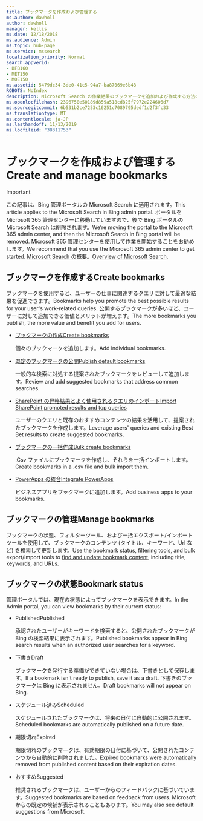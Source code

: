 ```yaml
---
title: ブックマークを作成および管理する
ms.author: dawholl
author: dawholl
manager: kellis
ms.date: 12/18/2018
ms.audience: Admin
ms.topic: hub-page
ms.service: mssearch
localization_priority: Normal
search.appverid:
- BFB160
- MET150
- MOE150
ms.assetid: 5479dc34-3de0-41c5-94a7-ba87069e6b43
ROBOTS: NoIndex
description: Microsoft Search の作業結果のブックマークを追加および作成する方法の概要
ms.openlocfilehash: 2396750e50189d859a518cd825f7972e224606d7
ms.sourcegitcommit: 6b531b2ce7253c16251c7089795dedf1d2f3fc33
ms.translationtype: MT
ms.contentlocale: ja-JP
ms.lasthandoff: 11/13/2019
ms.locfileid: "38311753"
---
```

# <a name="create-and-manage-bookmarks"></a><span data-ttu-id="7a839-103">ブックマークを作成および管理する</span><span class="sxs-lookup"><span data-stu-id="7a839-103">Create and manage bookmarks</span></span>

> [!IMPORTANT]
> <span data-ttu-id="7a839-104">この記事は、Bing 管理ポータルの Microsoft Search に適用されます。</span><span class="sxs-lookup"><span data-stu-id="7a839-104">This article applies to the Microsoft Search in Bing admin portal.</span></span> <span data-ttu-id="7a839-105">ポータルを Microsoft 365 管理センターに移動していますので、後で Bing ポータルの Microsoft Search は削除されます。</span><span class="sxs-lookup"><span data-stu-id="7a839-105">We’re moving the portal to the Microsoft 365 admin center, and then the Microsoft Search in Bing portal will be removed.</span></span> <span data-ttu-id="7a839-106">Microsoft 365 管理センターを使用して作業を開始することをお勧めします。</span><span class="sxs-lookup"><span data-stu-id="7a839-106">We recommend that you use the Microsoft 365 admin center to get started.</span></span> <span data-ttu-id="7a839-107">[Microsoft Search の概要](overview-microsoft-search.md)。</span><span class="sxs-lookup"><span data-stu-id="7a839-107">[Overview of Microsoft Search](overview-microsoft-search.md).</span></span>
    
## <a name="create-bookmarks"></a><span data-ttu-id="7a839-108">ブックマークを作成する</span><span class="sxs-lookup"><span data-stu-id="7a839-108">Create bookmarks</span></span>

<span data-ttu-id="7a839-109">ブックマークを使用すると、ユーザーの仕事に関連するクエリに対して最適な結果を促進できます。</span><span class="sxs-lookup"><span data-stu-id="7a839-109">Bookmarks help you promote the best possible results for your user's work-related queries.</span></span> <span data-ttu-id="7a839-110">公開するブックマークが多いほど、ユーザーに対して追加できる価値とメリットが増えます。</span><span class="sxs-lookup"><span data-stu-id="7a839-110">The more bookmarks you publish, the more value and benefit you add for users.</span></span>
  
- [<span data-ttu-id="7a839-111">ブックマークの作成</span><span class="sxs-lookup"><span data-stu-id="7a839-111">Create bookmarks</span></span>](create-bookmarks.md)
    
    <span data-ttu-id="7a839-112">個々のブックマークを追加します。</span><span class="sxs-lookup"><span data-stu-id="7a839-112">Add individual bookmarks.</span></span>
    
- [<span data-ttu-id="7a839-113">既定のブックマークの公開</span><span class="sxs-lookup"><span data-stu-id="7a839-113">Publish default bookmarks</span></span>](publish-default-bookmarks.md)
    
    <span data-ttu-id="7a839-114">一般的な検索に対処する提案されたブックマークをレビューして追加します。</span><span class="sxs-lookup"><span data-stu-id="7a839-114">Review and add suggested bookmarks that address common searches.</span></span>
    
- [<span data-ttu-id="7a839-115">SharePoint の昇格結果とよく使用されるクエリのインポート</span><span class="sxs-lookup"><span data-stu-id="7a839-115">Import SharePoint promoted results and top queries</span></span>](import-sharepoint-promoted-results-and-top-queries.md)
    
    <span data-ttu-id="7a839-116">ユーザーのクエリと既存のおすすめコンテンツの結果を活用して、提案されたブックマークを作成します。</span><span class="sxs-lookup"><span data-stu-id="7a839-116">Leverage users' queries and existing Best Bet results to create suggested bookmarks.</span></span>
    
- [<span data-ttu-id="7a839-117">ブックマークの一括作成</span><span class="sxs-lookup"><span data-stu-id="7a839-117">Bulk create bookmarks</span></span>](bulk-create-bookmarks.md)
    
    <span data-ttu-id="7a839-118">.Csv ファイルにブックマークを作成し、それらを一括インポートします。</span><span class="sxs-lookup"><span data-stu-id="7a839-118">Create bookmarks in a .csv file and bulk import them.</span></span>
    
- [<span data-ttu-id="7a839-119">PowerApps の統合</span><span class="sxs-lookup"><span data-stu-id="7a839-119">Integrate PowerApps</span></span>](integrate-powerapps.md)
    
    <span data-ttu-id="7a839-120">ビジネスアプリをブックマークに追加します。</span><span class="sxs-lookup"><span data-stu-id="7a839-120">Add business apps to your bookmarks.</span></span>
    
## <a name="manage-bookmarks"></a><span data-ttu-id="7a839-121">ブックマークの管理</span><span class="sxs-lookup"><span data-stu-id="7a839-121">Manage bookmarks</span></span>

<span data-ttu-id="7a839-122">ブックマークの状態、フィルターツール、および一括エクスポート/インポートツールを使用して、ブックマークのコンテンツ (タイトル、キーワード、Url など) を[検索して更新](manage-bookmarks.md)します。</span><span class="sxs-lookup"><span data-stu-id="7a839-122">Use the bookmark status, filtering tools, and bulk export/import tools to [find and update bookmark content](manage-bookmarks.md), including title, keywords, and URLs.</span></span>
  
## <a name="bookmark-status"></a><span data-ttu-id="7a839-123">ブックマークの状態</span><span class="sxs-lookup"><span data-stu-id="7a839-123">Bookmark status</span></span>

<span data-ttu-id="7a839-124">管理ポータルでは、現在の状態によってブックマークを表示できます。</span><span class="sxs-lookup"><span data-stu-id="7a839-124">In the Admin portal, you can view bookmarks by their current status:</span></span>
  
- <span data-ttu-id="7a839-125">Published</span><span class="sxs-lookup"><span data-stu-id="7a839-125">Published</span></span>
    
    <span data-ttu-id="7a839-126">承認されたユーザーがキーワードを検索すると、公開されたブックマークが Bing の検索結果に表示されます。</span><span class="sxs-lookup"><span data-stu-id="7a839-126">Published bookmarks appear in Bing search results when an authorized user searches for a keyword.</span></span>
    
- <span data-ttu-id="7a839-127">下書き</span><span class="sxs-lookup"><span data-stu-id="7a839-127">Draft</span></span>
    
    <span data-ttu-id="7a839-128">ブックマークを発行する準備ができていない場合は、下書きとして保存します。</span><span class="sxs-lookup"><span data-stu-id="7a839-128">If a bookmark isn't ready to publish, save it as a draft.</span></span> <span data-ttu-id="7a839-129">下書きのブックマークは Bing に表示されません。</span><span class="sxs-lookup"><span data-stu-id="7a839-129">Draft bookmarks will not appear on Bing.</span></span>
    
- <span data-ttu-id="7a839-130">スケジュール済み</span><span class="sxs-lookup"><span data-stu-id="7a839-130">Scheduled</span></span>
    
    <span data-ttu-id="7a839-131">スケジュールされたブックマークは、将来の日付に自動的に公開されます。</span><span class="sxs-lookup"><span data-stu-id="7a839-131">Scheduled bookmarks are automatically published on a future date.</span></span>
    
- <span data-ttu-id="7a839-132">期限切れ</span><span class="sxs-lookup"><span data-stu-id="7a839-132">Expired</span></span>
    
    <span data-ttu-id="7a839-133">期限切れのブックマークは、有効期限の日付に基づいて、公開されたコンテンツから自動的に削除されました。</span><span class="sxs-lookup"><span data-stu-id="7a839-133">Expired bookmarks were automatically removed from published content based on their expiration dates.</span></span>
    
- <span data-ttu-id="7a839-134">おすすめ</span><span class="sxs-lookup"><span data-stu-id="7a839-134">Suggested</span></span>
    
    <span data-ttu-id="7a839-135">推奨されるブックマークは、ユーザーからのフィードバックに基づいています。</span><span class="sxs-lookup"><span data-stu-id="7a839-135">Suggested bookmarks are based on feedback from users.</span></span> <span data-ttu-id="7a839-136">Microsoft からの既定の候補が表示されることもあります。</span><span class="sxs-lookup"><span data-stu-id="7a839-136">You may also see default suggestions from Microsoft.</span></span>

  

